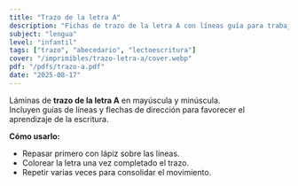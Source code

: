 ```yaml
---
title: "Trazo de la letra A"
description: "Fichas de trazo de la letra A con líneas guía para trabajar la motricidad fina."
subject: "lengua"
level: "infantil"
tags: ["trazo", "abecedario", "lectoescritura"]
cover: "/imprimibles/trazo-letra-a/cover.webp"
pdf: "/pdfs/trazo-a.pdf"
date: "2025-08-17"
---
```


Láminas de **trazo de la letra A** en mayúscula y minúscula.  
Incluyen guías de líneas y flechas de dirección para favorecer el aprendizaje de la escritura.

**Cómo usarlo:**
- Repasar primero con lápiz sobre las líneas.  
- Colorear la letra una vez completado el trazo.  
- Repetir varias veces para consolidar el movimiento.

